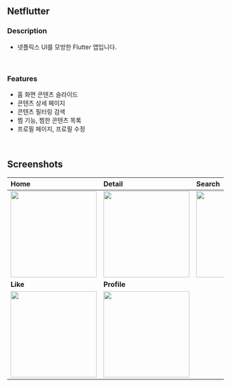 ## Netflutter

### Description

- 넷플릭스 UI를 모방한 Flutter 앱입니다.
<br>

### Features

- 홈 화면 콘텐츠 슬라이드
- 콘텐츠 상세 페이지
- 콘텐츠 필터링 검색
- 찜 기능, 찜한 콘텐츠 목록
- 프로필 페이지, 프로필 수정
<br>

## Screenshots

Home|Detail|Search
:-|:-|:-
<img src="https://user-images.githubusercontent.com/73919235/209059644-b4b270f2-a1b5-4444-af17-ccb93bba8b8d.png" width="200">|<img src="https://user-images.githubusercontent.com/73919235/209059668-f4f50da6-4ecb-4557-b2eb-f27f780bc3fb.png" width="200">|<img src="https://user-images.githubusercontent.com/73919235/209059689-09e91a2e-b407-41f7-88c9-c24af92ae829.png" width="200">
**Like**|**Profile**|
<img src="https://user-images.githubusercontent.com/73919235/209059704-22cc739b-3857-446d-96ad-6a13414d9450.png" width="200">|<img src="https://user-images.githubusercontent.com/73919235/209059715-0c9c763c-8655-4129-aff3-01d034fe7acc.png" width="200">|
<br>




